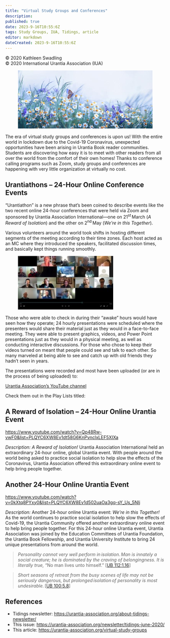 ```yaml
---
title: "Virtual Study Groups and Conferences"
description: 
published: true
date: 2023-9-16T10:55:6Z
tags: Study Groups, IUA, Tidings, article
editor: markdown
dateCreated: 2023-9-16T10:55:6Z
---
```


<p class="v-card v-sheet theme--light gray lighten-3 px-2">© 2020 Kathleen Swadling<br>© 2020 International Urantia Association (IUA)</p>

<figure id="Figure_1" class="image urantiapedia">
<img src="../../../image/article/IUA_Tidings/Wildflower-by-LedyX.jpg">
</figure>

The era of virtual study groups and conferences is upon us! With the entire world in lockdown due to the Covid-19 Coronavirus, unexpected opportunities have been arising in Urantia Book reader communities. Students are discovering how easy it is to meet with other readers from all over the world from the comfort of their own homes! Thanks to conference calling programs such as Zoom, study groups and conferences are happening with very little organization at virtually no cost. 

## Urantiathons – 24-Hour Online Conference Events 

“Urantiathon” is a new phrase that’s been coined to describe events like the two recent online 24-hour conferences that were held via Zoom and sponsored by Urantia Association International—one on 21<sup>st</sup> March (_A Reward of Isolation_) and the other on 2<sup>nd</sup> May (_We’re in this Together_).  

Various volunteers around the world took shifts in hosting different segments of the meeting according to their time zones. Each host acted as an MC where they introduced the speakers, facilitated discussion times, and basically kept things running smoothly. 

<figure id="Figure_2" class="image urantiapedia image-style-align-right">
<img src="../../../image/article/IUA_Tidings/Zoom-Event-300x169.jpg">
</figure>

Those who were able to check in during their “awake” hours would have seen how they operate; 24 hourly presentations were scheduled where the presenters would share their material just as they would in a face-to-face meeting. They were able to present graphics, videos, and Power Point presentations just as they would in a physical meeting, as well as conducting interactive discussions. For those who chose to keep their videos turned on meant that people could see and talk to each other. So many marveled at being able to see and catch up with old friends they hadn’t seen in years. 

The presentations were recorded and most have been uploaded (or are in the process of being uploaded) to: 

[Urantia Association’s YouTube channel](https://www.youtube.com/channel/UC_a2gwYGKpctnii4_nx8_vA/)

Check them out in the Play Lists titled:  
<br style="clear:both;"/>

## A Reward of Isolation – 24-Hour Online Urantia Event

https://www.youtube.com/watch?v=Qp48Rw-vwF0&list=PLQYC6XW8Ev1dt58G6KnPvnclxLEF5XIXa

_Description:_ _A Reward of Isolation!_ Urantia Association International held an extraordinary 24-hour online, global Urantia event. With people around the world being asked to practice social isolation to help slow the effects of the Coronavirus, Urantia Association offered this extraordinary online event to help bring people together. 

## Another 24-Hour Online Urantia Event

https://www.youtube.com/watch?v=0kXtq8PYxy0&list=PLQYC6XW8Ev1d502uaOa3gq-sY_Us_5Nlj

_Description:_ Another 24-hour online Urantia event: _We’re in this Together!_ As the world continues to practice social isolation to help slow the effects of Covid-19, the Urantia Community offered another extraordinary online event to help bring people together. For this 24-hour online Urantia event, Urantia Association was joined by the Education Committees of Urantia Foundation, the Urantia Book Fellowship, and Urantia University Institute to bring 24 unique presentations from around the world. 

> _Personality cannot very well perform in isolation. Man is innately a social creature; he is dominated by the craving of belongingness. It is literally true,_ “No man lives unto himself.” [[UB 112:1.16](/en/The_Urantia_Book/112#p1_16)] 

> _Short seasons of retreat from the busy scenes of life may not be seriously dangerous, but prolonged isolation of personality is most undesirable._ [[UB 100:5.8](/en/The_Urantia_Book/100#p5_8)]

## References

- Tidings newsletter: https://urantia-association.org/about-tidings-newsletter/
- This issue: https://urantia-association.org/newsletter/tidings-june-2020/
- This article: https://urantia-association.org/virtual-study-groups
